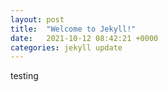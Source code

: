 ```yaml
---
layout: post
title:  "Welcome to Jekyll!"
date:   2021-10-12 08:42:21 +0000
categories: jekyll update
---
```


testing
